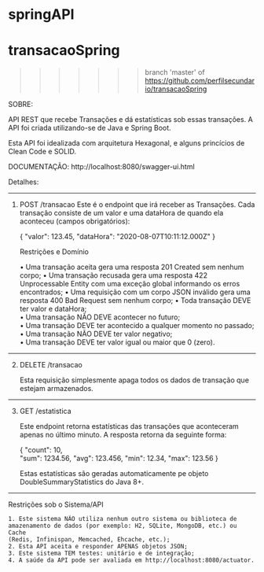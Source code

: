 
springAPI
=======
# transacaoSpring
>>>>>>> branch 'master' of https://github.com/perfilsecundario/transacaoSpring


SOBRE:

API REST que recebe Transações e dá estatísticas sob essas transações. A API foi criada utilizando-se de Java e Spring Boot.

Esta API foi idealizada com arquitetura Hexagonal, e alguns princícios de Clean Code e SOLID.
 
DOCUMENTAÇÃO:
http://localhost:8080/swagger-ui.html



Detalhes:

__________________________________________________________________________________________________________________________________________________


1. POST /transacao 
      Este é o endpoint que irá receber as Transações. Cada transação consiste de um valor e  uma dataHora de quando ela aconteceu (campos obrigatórios): 
      
      { 
       "valor": 123.45, 
       "dataHora": "2020-08-07T10:11:12.000Z" 
      } 

      Restrições e Domínio 
      
      • Uma transação aceita gera uma resposta 201 Created sem nenhum corpo; 
      • Uma transação recusada gera uma resposta 422 Unprocessable Entity com uma exceção global informando os erros encontrados;
      • Uma requisição com um corpo JSON inválido gera uma resposta 400 Bad Request sem nenhum corpo;
      • Toda transação DEVE ter valor e dataHora;  
      • Uma transação NÃO DEVE acontecer no futuro;  
      • Uma transação DEVE ter acontecido a qualquer momento no passado;  
      • Uma transação NÃO DEVE ter valor negativo;  
      • Uma transação DEVE ter valor igual ou maior que 0 (zero).
      
___________________________________________________________________________________________________________________________________________________      


2. DELETE /transacao 

      Esta requisição simplesmente apaga todos os dados de transação que estejam armazenados. 
      
___________________________________________________________________________________________________________________________________________________
        
    
3. GET /estatistica 

    Este endpoint retorna estatísticas das transações que aconteceram apenas no último minuto. A resposta retorna da seguinte forma: 
    
    { 
     "count": 10,  
     "sum": 1234.56, 
     "avg": 123.456, 
     "min": 12.34, 
     "max": 123.56 
    } 
    
    Estas estatísticas são geradas automaticamente pe objeto DoubleSummaryStatistics do Java 8+. 


___________________________________________________________________________________________________________________________________________________



Restrições sob o Sistema/API 

    1. Este sistema NÃO utiliza nenhum outro sistema ou biblioteca de amazenamento de dados (por exemplo: H2, SQLite, MongoDB, etc.) ou Cache
    (Redis, Infinispan, Memcached, Ehcache, etc.);  
    2. Esta API aceita e responder APENAS objetos JSON;  
    3. Este sistema TEM testes: unitário e de integração;  
    4. A saúde da API pode ser avaliada em http://localhost:8080/actuator.




